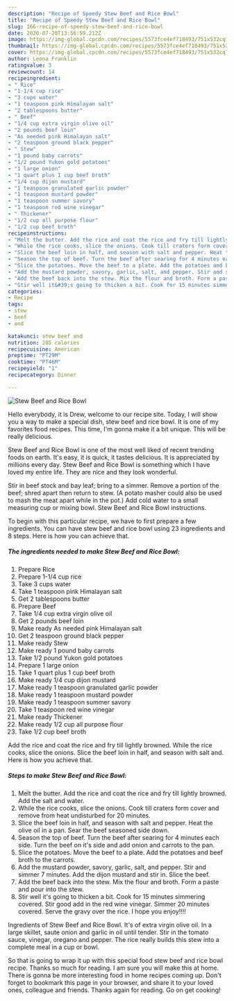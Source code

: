 ```yaml
---
description: "Recipe of Speedy Stew Beef and Rice Bowl"
title: "Recipe of Speedy Stew Beef and Rice Bowl"
slug: 166-recipe-of-speedy-stew-beef-and-rice-bowl
date: 2020-07-28T13:56:59.212Z
image: https://img-global.cpcdn.com/recipes/5573fce4ef718493/751x532cq70/stew-beef-and-rice-bowl-recipe-main-photo.jpg
thumbnail: https://img-global.cpcdn.com/recipes/5573fce4ef718493/751x532cq70/stew-beef-and-rice-bowl-recipe-main-photo.jpg
cover: https://img-global.cpcdn.com/recipes/5573fce4ef718493/751x532cq70/stew-beef-and-rice-bowl-recipe-main-photo.jpg
author: Leona Franklin
ratingvalue: 3
reviewcount: 14
recipeingredient:
- " Rice"
- "1-1/4 cup rice"
- "3 cups water"
- "1 teaspoon pink Himalayan salt"
- "2 tablespoons butter"
- " Beef"
- "1/4 cup extra virgin olive oil"
- "2 pounds beef loin"
- "As needed pink Himalayan salt"
- "2 teaspoon ground black pepper"
- " Stew"
- "1 pound baby carrots"
- "1/2 pound Yukon gold potatoes"
- "1 large onion"
- "1 quart plus 1 cup beef broth"
- "1/4 cup dijon mustard"
- "1 teaspoon granulated garlic powder"
- "1 teaspoon mustard powder"
- "1 teaspoon summer savory"
- "1 teaspoon red wine vinegar"
- " Thickener"
- "1/2 cup all purpose flour"
- "1/2 cup beef broth"
recipeinstructions:
- "Melt the butter. Add the rice and coat the rice and fry till lightly browned. Add the salt and water."
- "While the rice cooks, slice the onions. Cook till craters form cover and remove from heat undisturbed for 20 minutes."
- "Slice the beef loin in half, and season with salt and pepper. Heat the olive oil in a pan. Sear the beef seasoned side down."
- "Season the top of beef. Turn the beef after searing for 4 minutes each side. Turn the beef on it&#39;s side and add onion and carrots to the pan."
- "Slice the potatoes. Move the beef to a plate. Add the potatoes and beef broth to the carrots."
- "Add the mustard powder, savory, garlic, salt, and pepper. Stir and simmer 7 minutes. Add the dijon mustard and stir in. Slice the beef."
- "Add the beef back into the stew. Mix the flour and broth. Form a paste and pour into the stew."
- "Stir well it&#39;s going to thicken a bit. Cook for 15 minutes simmering covered. Stir good add in the red wine vinegar. Simmer 20 minutes covered. Serve the gravy over the rice. I hope you enjoy!!!!"
categories:
- Recipe
tags:
- stew
- beef
- and

katakunci: stew beef and 
nutrition: 285 calories
recipecuisine: American
preptime: "PT29M"
cooktime: "PT46M"
recipeyield: "1"
recipecategory: Dinner

---
```



![Stew Beef and Rice Bowl](https://img-global.cpcdn.com/recipes/5573fce4ef718493/751x532cq70/stew-beef-and-rice-bowl-recipe-main-photo.jpg)

Hello everybody, it is Drew, welcome to our recipe site. Today, I will show you a way to make a special dish, stew beef and rice bowl. It is one of my favorites food recipes. This time, I'm gonna make it a bit unique. This will be really delicious.

Stew Beef and Rice Bowl is one of the most well liked of recent trending foods on earth. It's easy, it is quick, it tastes delicious. It is appreciated by millions every day. Stew Beef and Rice Bowl is something which I have loved my entire life. They are nice and they look wonderful.

Stir in beef stock and bay leaf; bring to a simmer. Remove a portion of the beef; shred apart then return to stew. (A potato masher could also be used to mash the meat apart while in the pot.) Add cold water to a small measuring cup or mixing bowl. Stew Beef and Rice Bowl instructions.


To begin with this particular recipe, we have to first prepare a few ingredients. You can have stew beef and rice bowl using 23 ingredients and 8 steps. Here is how you can achieve that.

<!--inarticleads1-->

##### The ingredients needed to make Stew Beef and Rice Bowl:

1. Prepare  Rice
1. Prepare 1-1/4 cup rice
1. Take 3 cups water
1. Take 1 teaspoon pink Himalayan salt
1. Get 2 tablespoons butter
1. Prepare  Beef
1. Take 1/4 cup extra virgin olive oil
1. Get 2 pounds beef loin
1. Make ready As needed pink Himalayan salt
1. Get 2 teaspoon ground black pepper
1. Make ready  Stew
1. Make ready 1 pound baby carrots
1. Take 1/2 pound Yukon gold potatoes
1. Prepare 1 large onion
1. Take 1 quart plus 1 cup beef broth
1. Make ready 1/4 cup dijon mustard
1. Make ready 1 teaspoon granulated garlic powder
1. Make ready 1 teaspoon mustard powder
1. Make ready 1 teaspoon summer savory
1. Take 1 teaspoon red wine vinegar
1. Make ready  Thickener
1. Make ready 1/2 cup all purpose flour
1. Take 1/2 cup beef broth


Add the rice and coat the rice and fry till lightly browned. While the rice cooks, slice the onions. Slice the beef loin in half, and season with salt and. Here is how you achieve that. 

<!--inarticleads2-->

##### Steps to make Stew Beef and Rice Bowl:

1. Melt the butter. Add the rice and coat the rice and fry till lightly browned. Add the salt and water.
1. While the rice cooks, slice the onions. Cook till craters form cover and remove from heat undisturbed for 20 minutes.
1. Slice the beef loin in half, and season with salt and pepper. Heat the olive oil in a pan. Sear the beef seasoned side down.
1. Season the top of beef. Turn the beef after searing for 4 minutes each side. Turn the beef on it&#39;s side and add onion and carrots to the pan.
1. Slice the potatoes. Move the beef to a plate. Add the potatoes and beef broth to the carrots.
1. Add the mustard powder, savory, garlic, salt, and pepper. Stir and simmer 7 minutes. Add the dijon mustard and stir in. Slice the beef.
1. Add the beef back into the stew. Mix the flour and broth. Form a paste and pour into the stew.
1. Stir well it&#39;s going to thicken a bit. Cook for 15 minutes simmering covered. Stir good add in the red wine vinegar. Simmer 20 minutes covered. Serve the gravy over the rice. I hope you enjoy!!!!


Ingredients of Stew Beef and Rice Bowl. It&#39;s of extra virgin olive oil. In a large skillet, saute onion and garlic in oil until tender. Stir in the tomato sauce, vinegar, oregano and pepper. The rice really builds this stew into a complete meal in a cup or bowl. 

So that is going to wrap it up with this special food stew beef and rice bowl recipe. Thanks so much for reading. I am sure you will make this at home. There is gonna be more interesting food in home recipes coming up. Don't forget to bookmark this page in your browser, and share it to your loved ones, colleague and friends. Thanks again for reading. Go on get cooking!
